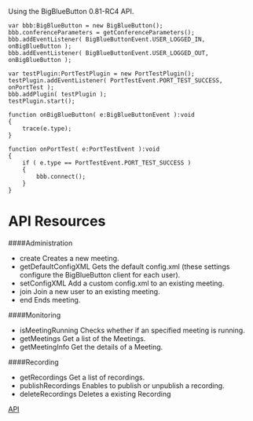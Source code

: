 Using the BigBlueButton 0.81-RC4 API.


```
var bbb:BigBlueButton = new BigBlueButton();
bbb.conferenceParameters = getConferenceParameters();
bbb.addEventListener( BigBlueButtonEvent.USER_LOGGED_IN, onBigBlueButton );
bbb.addEventListener( BigBlueButtonEvent.USER_LOGGED_OUT, onBigBlueButton );

var testPlugin:PortTestPlugin = new PortTestPlugin();
testPlugin.addEventListener( PortTestEvent.PORT_TEST_SUCCESS, onPortTest );
bbb.addPlugin( testPlugin );
testPlugin.start();

function onBigBlueButton( e:BigBlueButtonEvent ):void
{
	trace(e.type);
}

function onPortTest( e:PortTestEvent ):void
{
	if ( e.type == PortTestEvent.PORT_TEST_SUCCESS )
	{
		bbb.connect();
	}
}
```



API Resources
=============

####Administration

  * create					Creates a new meeting.
  * getDefaultConfigXML		Gets the default config.xml (these settings configure the BigBlueButton client for each user).
  * setConfigXML			Add a custom config.xml to an existing meeting.
  * join					Join a new user to an existing meeting.
  * end						Ends meeting.
	
####Monitoring

  * isMeetingRunning		Checks whether if an specified meeting is running.
  * getMeetings				Get a list of the Meetings.
  * getMeetingInfo			Get the details of a Meeting.
	
####Recording

  * getRecordings			Get a list of recordings.
  * publishRecordings		Enables to publish or unpublish a recording.
  * deleteRecordings		Deletes a existing Recording
	
[API](https://code.google.com/p/bigbluebutton/wiki/API)